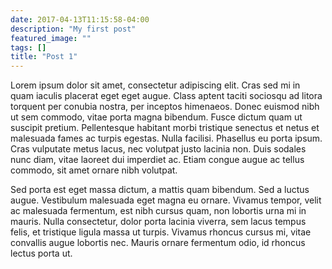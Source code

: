 ```yaml
---
date: 2017-04-13T11:15:58-04:00
description: "My first post"
featured_image: ""
tags: []
title: "Post 1"
---
```


Lorem ipsum dolor sit amet, consectetur adipiscing elit. Cras sed mi in quam iaculis placerat eget eget augue. Class aptent taciti sociosqu ad litora torquent per conubia nostra, per inceptos himenaeos. Donec euismod nibh ut sem commodo, vitae porta magna bibendum. Fusce dictum quam ut suscipit pretium. Pellentesque habitant morbi tristique senectus et netus et malesuada fames ac turpis egestas. Nulla facilisi. Phasellus eu porta ipsum. Cras vulputate metus lacus, nec volutpat justo lacinia non. Duis sodales nunc diam, vitae laoreet dui imperdiet ac. Etiam congue augue ac tellus commodo, sit amet ornare nibh volutpat.

Sed porta est eget massa dictum, a mattis quam bibendum. Sed a luctus augue. Vestibulum malesuada eget magna eu ornare. Vivamus tempor, velit ac malesuada fermentum, est nibh cursus quam, non lobortis urna mi in mauris. Nulla consectetur, dolor porta lacinia viverra, sem lacus tempus felis, et tristique ligula massa ut turpis. Vivamus rhoncus cursus mi, vitae convallis augue lobortis nec. Mauris ornare fermentum odio, id rhoncus lectus porta ut.